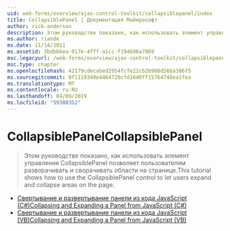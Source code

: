 ```yaml
---
uid: web-forms/overview/ajax-control-toolkit/collapsiblepanel/index
title: CollapsiblePanel | Документация Майкрософт
author: rick-anderson
description: Этом руководстве показано, как использовать элемент управления CollapsiblePanel позволяет пользователям разворачивать и сворачивать области на странице.
ms.author: riande
ms.date: 11/14/2011
ms.assetid: 3bdbb6ea-917e-4fff-a1cc-f194606a7869
msc.legacyurl: /web-forms/overview/ajax-control-toolkit/collapsiblepanel
msc.type: chapter
ms.openlocfilehash: 42179cdecabed2954fcfe22cb2b968d566a386f5
ms.sourcegitcommit: 0f1119340e4464720cfd16d0ff15764746ea1fea
ms.translationtype: MT
ms.contentlocale: ru-RU
ms.lasthandoff: 04/09/2019
ms.locfileid: "59388352"
---
```

# <a name="collapsiblepanel"></a><span data-ttu-id="e59d6-103">CollapsiblePanel</span><span class="sxs-lookup"><span data-stu-id="e59d6-103">CollapsiblePanel</span></span>

> <span data-ttu-id="e59d6-104">Этом руководстве показано, как использовать элемент управления CollapsiblePanel позволяет пользователям разворачивать и сворачивать области на странице.</span><span class="sxs-lookup"><span data-stu-id="e59d6-104">This tutorial shows how to use the CollapsiblePanel control to let users expand and collapse areas on the page.</span></span>


- [<span data-ttu-id="e59d6-105">Свертывание и развертывание панели из кода JavaScript (C#)</span><span class="sxs-lookup"><span data-stu-id="e59d6-105">Collapsing and Expanding a Panel from JavaScript (C#)</span></span>](collapsing-and-expanding-a-panel-from-javascript-cs.md)
- [<span data-ttu-id="e59d6-106">Свертывание и развертывание панели из кода JavaScript (VB)</span><span class="sxs-lookup"><span data-stu-id="e59d6-106">Collapsing and Expanding a Panel from JavaScript (VB)</span></span>](collapsing-and-expanding-a-panel-from-javascript-vb.md)
